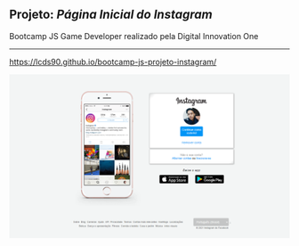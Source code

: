 ## Projeto: *Página Inicial do Instagram*
Bootcamp JS Game Developer realizado pela Digital Innovation One

_______________________________________________________________________
https://lcds90.github.io/bootcamp-js-projeto-instagram/

![Screenshoot](./img/screencapture.png)
